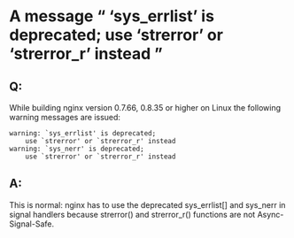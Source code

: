 # A message “ ‘sys_errlist’ is deprecated; use ‘strerror’ or ‘strerror_r’ instead ”

## Q:
While building nginx version 0.7.66, 0.8.35 or higher on Linux the following warning messages are issued:
```
warning: `sys_errlist' is deprecated;
    use `strerror' or `strerror_r' instead
warning: `sys_nerr' is deprecated;
    use `strerror' or `strerror_r' instead
```
## A: 
This is normal: nginx has to use the deprecated sys_errlist[] and sys_nerr in signal handlers because strerror() and strerror_r() functions are not Async-Signal-Safe.
